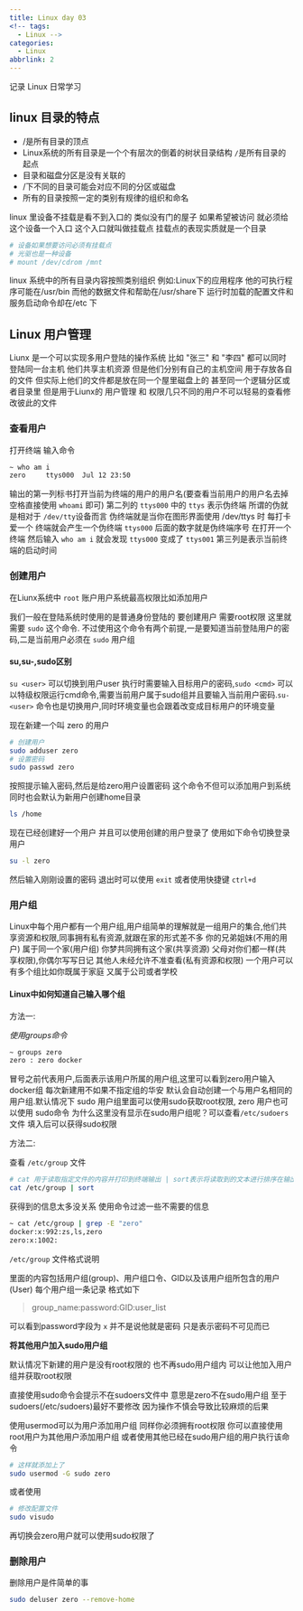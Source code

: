 ```yaml
---
title: Linux day 03
<!-- tags: 
  - Linux -->
categories:
  - Linux
abbrlink: 2
---
```


记录 Linux 日常学习
<!-- more --> 

## linux 目录的特点

- /是所有目录的顶点
- Linux系统的所有目录是一个个有层次的倒着的树状目录结构 `/`是所有目录的起点
- 目录和磁盘分区是没有关联的
- /下不同的目录可能会对应不同的分区或磁盘
- 所有的目录按照一定的类别有规律的组织和命名

linux 里设备不挂载是看不到入口的 类似没有门的屋子 如果希望被访问 就必须给这个设备一个入口 这个入口就叫做挂载点 挂载点的表现实质就是一个目录

```sh
# 设备如果想要访问必须有挂载点
# 光驱也是一种设备
# mount /dev/cdrom /mnt
```

linux 系统中的所有目录内容按照类别组织 例如:Linux下的应用程序 他的可执行程序可能在/usr/bin 而他的数据文件和帮助在/usr/share下 运行时加载的配置文件和服务启动命令却在/etc 下

## Linux 用户管理

Liunx 是一个可以实现多用户登陆的操作系统 比如 "张三" 和 "李四" 都可以同时登陆同一台主机 他们共享主机资源 但是他们分别有自己的主机空间 用于存放各自的文件 但实际上他们的文件都是放在同一个屋里磁盘上的 甚至同一个逻辑分区或者目录里 但是用于Liunx的 用户管理 和 权限几只不同的用户不可以轻易的查看修改彼此的文件

### 查看用户

打开终端 输入命令

```sh
~ who am i
zero     ttys000  Jul 12 23:50
```

输出的第一列标书打开当前为终端的用户的用户名(要查看当前用户的用户名去掉空格直接使用 `whoami` 即可) 第二列的 `ttys000` 中的 `ttys` 表示伪终端 所谓的伪就是相对于 `/dev/tty`设备而言 伪终端就是当你在图形界面使用 /dev/ttys 时 每打卡爱一个 终端就会产生一个伪终端 `ttys000` 后面的数字就是伪终端序号 在打开一个终端 然后输入 `who am i` 就会发现 `ttys000` 变成了 `ttys001` 第三列是表示当前终端的启动时间  

### 创建用户

在Liunx系统中 `root` 账户用户系统最高权限比如添加用户

我们一般在登陆系统时使用的是普通身份登陆的 要创建用户 需要root权限 这里就需要 `sudo` 这个命令. 不过使用这个命令有两个前提,一是要知道当前登陆用户的密码,二是当前用户必须在 `sudo` 用户组

#### su,su-,sudo区别

`su <user>` 可以切换到用户user 执行时需要输入目标用户的密码,`sudo <cmd>` 可以以特级权限运行cmd命令,需要当前用户属于sudo组并且要输入当前用户密码.`su- <user>` 命令也是切换用户,同时环境变量也会跟着改变成目标用户的环境变量

现在新建一个叫 zero 的用户

```sh
# 创建用户
sudo adduser zero
# 设置密码
sudo passwd zero
```

按照提示输入密码,然后是给zero用户设置密码 这个命令不但可以添加用户到系统 同时也会默认为新用户创建home目录

```sh
ls /home
```

现在已经创建好一个用户 并且可以使用创建的用户登录了 使用如下命令切换登录用户

```sh
su -l zero
```

然后输入刚刚设置的密码 退出时可以使用 `exit` 或者使用快捷键 `ctrl+d`

### 用户组

Linux中每个用户都有一个用户组,用户组简单的理解就是一组用户的集合,他们共享资源和权限,同事拥有私有资源,就跟在家的形式差不多 你的兄弟姐妹(不用的用户) 属于同一个家(用户组) 你梦共同拥有这个家(共享资源) 父母对你们都一样(共享权限),你偶尔写写日记 其他人未经允许不准查看(私有资源和权限) 一个用户可以有多个组比如你既属于家庭 又属于公司或者学校

#### Linux中如何知道自己输入哪个组

方法一:

*使用groups命令*

```sh
~ groups zero
zero : zero docker
```

冒号之前代表用户,后面表示该用户所属的用户组,这里可以看到zero用户输入docker组 每次新建用不如果不指定组的华安 默认会自动创建一个与用户名相同的用户组.默认情况下 sudo 用户组里面可以使用sudo获取root权限, zero 用户也可以使用 sudo命令 为什么这里没有显示在sudo用户组呢？可以查看`/etc/sudoers`文件 填入后可以获得sudo权限

方法二:

查看 `/etc/group` 文件

```sh
# cat 用于读取指定文件的内容并打印到终端输出 | sort表示将读取到的文本进行排序在输出
cat /etc/group | sort
```

获得到的信息太多没关系 使用命令过滤一些不需要的信息

```sh
~ cat /etc/group | grep -E "zero"
docker:x:992:zs,ls,zero
zero:x:1002:
```

`/etc/group` 文件格式说明

里面的内容包括用户组(group)、用户组口令、GID以及该用户组所包含的用户(User) 每个用户组一条记录 格式如下

> group_name:password:GID:user_list

可以看到password字段为 `x` 并不是说他就是密码 只是表示密码不可见而已

**将其他用户加入sudo用户组**

默认情况下新建的用户是没有root权限的 也不再sudo用户组内 可以让他加入用户组并获取root权限

直接使用sudo命令会提示不在sudoers文件中 意思是zero不在sudo用户组 至于sudoers(/etc/sudoers)最好不要修改 因为操作不慎会导致比较麻烦的后果

使用usermod可以为用户添加用户组 同样你必须拥有root权限 你可以直接使用root用户为其他用户添加用户组 或者使用其他已经在sudo用户组的用户执行该命令

```sh
# 这样就添加上了
sudo usermod -G sudo zero
```

或者使用

```sh
# 修改配置文件
sudo visudo
```

再切换会zero用户就可以使用sudo权限了

### 删除用户

删除用户是件简单的事

```sh
sudo deluser zero --remove-home
```
